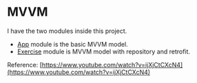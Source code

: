 # MVVM

I have the two modules inside this project.
* [App](https://github.com/jiani3005/MVVM/tree/master/app) module is the basic MVVM model.
* [Exercise](https://github.com/jiani3005/MVVM/tree/master/exercise) module is MVVM model with repository and retrofit.

Reference:
[https://www.youtube.com/watch?v=ijXjCtCXcN4](https://www.youtube.com/watch?v=ijXjCtCXcN4)
